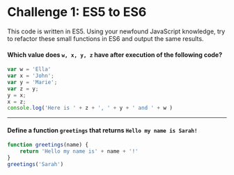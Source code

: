 # Challenge 1: ES5 to ES6

This code is written in ES5. 
Using your newfound JavaScript knowledge, try to refactor these small functions in ES6 and output the same results.

#### Which value does `w, x, y, z` have after execution of the following code?
```js
var w = 'Ella'
var x = 'John';
var y = 'Marie';
var z = y;
y = x;
x = z;
console.log('Here is ' + z + ', ' + y + ' and ' + w )
```
---
#### Define a function `greetings` that returns `Hello my name is Sarah!`
```js
function greetings(name) {
    return 'Hello my name is' + name + '!'
}
greetings('Sarah')
```
